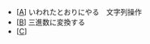 - [[A](https://atcoder.jp/contests/abc372/tasks/abc372_a)]
	 いわれたとおりにやる　文字列操作
- [[B](https://atcoder.jp/contests/abc372/tasks/abc372_b)]
	 三進数に変換する
- [[C](https://atcoder.jp/contests/abc372/tasks/abc372_c)]